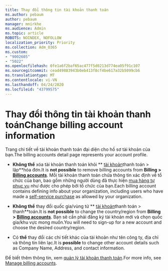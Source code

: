 ```yaml
---
title: Thay đổi thông tin tài khoản thanh toán
ms.author: pebaum
author: pebaum
manager: mnirkhe
ms.audience: Admin
ms.topic: article
ROBOTS: NOINDEX, NOFOLLOW
localization_priority: Priority
ms.collection: Adm_O365
ms.custom:
- "9002605"
- "5022"
ms.openlocfilehash: 0fe1a6f2baf65ac477f5d0213d774ea05f91c107
ms.sourcegitcommit: cead49883943b0eb413f8cf4be617a32b5099cb6
ms.translationtype: MT
ms.contentlocale: vi-VN
ms.lasthandoff: 04/24/2020
ms.locfileid: "43799575"
---
```

# <a name="change-billing-account-information"></a><span data-ttu-id="89266-102">Thay đổi thông tin tài khoản thanh toán</span><span class="sxs-lookup"><span data-stu-id="89266-102">Change billing account information</span></span>

<span data-ttu-id="89266-103">Trang chi tiết về tài khoản thanh toán đại diện cho hồ sơ tài khoản của bạn.</span><span class="sxs-lookup"><span data-stu-id="89266-103">The billing accounts detail page represents your account profile.</span></span>

- <span data-ttu-id="89266-104">**Không thể** xóa tài khoản thanh toán khỏi \*\* [tài khoản](https://go.microsoft.com/fwlink/p/?linkid=2084771)thanh toán > lập\*\*hóa đơn.</span><span class="sxs-lookup"><span data-stu-id="89266-104">It is **not possible** to remove billing accounts from **Billing > [Billing accounts](https://go.microsoft.com/fwlink/p/?linkid=2084771)**.</span></span> <span data-ttu-id="89266-105">Mỗi tài khoản thanh toán chứa thông tin xác định về tổ chức của bạn, bao gồm những người dùng đã thực hiện [mua hàng tự phục vụ](https://docs.microsoft.com/microsoft-365/commerce/subscriptions/manage-self-service-purchases-admins) như được cho phép bởi tổ chức của bạn.</span><span class="sxs-lookup"><span data-stu-id="89266-105">Each billing account contains defining info about your organization, including users who have made a [self-service purchase](https://docs.microsoft.com/microsoft-365/commerce/subscriptions/manage-self-service-purchases-admins) as allowed by your organization.</span></span> 

- <span data-ttu-id="89266-106">**Không thể** thay đổi quốc gia/vùng từ \*\* [tài khoản](https://go.microsoft.com/fwlink/p/?linkid=2084771)thanh toán > thanh\*\*toán.</span><span class="sxs-lookup"><span data-stu-id="89266-106">It is **not possible** to change the country/region from **Billing > [Billing accounts](https://go.microsoft.com/fwlink/p/?linkid=2084771)**.</span></span> <span data-ttu-id="89266-107">Bạn sẽ cần phải đăng ký tài khoản mới và chọn quốc gia/khu vực mong muốn.</span><span class="sxs-lookup"><span data-stu-id="89266-107">You will need to sign-up for a new account and choose the desired country/region.</span></span> 

- <span data-ttu-id="89266-108">Có **thể** thay đổi các chi tiết khác của tài khoản như tên công ty, địa chỉ và thông tin liên lạc.</span><span class="sxs-lookup"><span data-stu-id="89266-108">It is **possible** to change other account details such as Company Name, Address, and contact information.</span></span> 

<span data-ttu-id="89266-109">Để biết thêm thông tin, xem [quản lý tài khoản thanh toán](https://docs.microsoft.com/microsoft-365/commerce/manage-billing-accounts).</span><span class="sxs-lookup"><span data-stu-id="89266-109">For more info, see [Manage billing accounts](https://docs.microsoft.com/microsoft-365/commerce/manage-billing-accounts).</span></span> 
